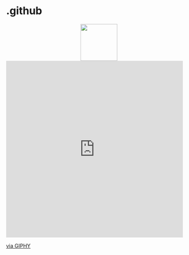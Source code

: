 # .github
<div id="header" align="center">
  <img src="https://media.giphy.com/media/M9gbBd9nbDrOTu1Mqx/giphy.gif" width="100"/>
</div>
<iframe src="https://giphy.com/embed/HwBlFQZFcAoUcPHZdX" width="480" height="480" frameBorder="0" class="giphy-embed" allowFullScreen></iframe><p><a href="https://giphy.com/stickers/GDevs-sticker-community-google-HwBlFQZFcAoUcPHZdX">via GIPHY</a></p>
